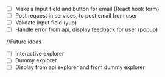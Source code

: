 - [ ] Make a Input field and button for email (React hook form)
- [ ] Post request in services, to post email from user
- [ ] Validate input field (yup)
- [ ] Handle error from api, display feedback for user (popup)

//Future ideas

- [ ] Interactive explorer
- [ ] Dummy explorer
- [ ] Display from api explorer and from dummy explorer
